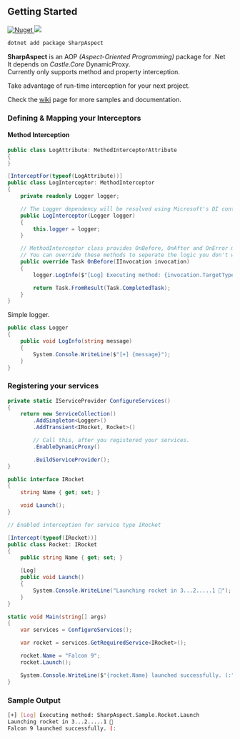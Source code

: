 
## Getting Started

<a href="https://www.nuget.org/packages/SharpAspect/">
    <img alt="Nuget" src="https://img.shields.io/nuget/vpre/SharpAspect">

</a>

<a href="https://www.nuget.org/packages/SharpAspect/">
    <img src="https://img.shields.io/nuget/dt/SharpAspect">
</a>


```sh
dotnet add package SharpAspect
```

**SharpAspect** is an AOP *(Aspect-Oriented Programming)* package for .Net <br>
It depends on *Castle.Core* DynamicProxy. <br>
Currently only supports method and property interception.

Take advantage of run-time interception for your next project.

Check the [wiki](https://github.com/fasetto/SharpAspect/wiki) page for more samples and documentation.

### Defining & Mapping your Interceptors

#### Method Interception

```cs
public class LogAttribute: MethodInterceptorAttribute
{
}

[InterceptFor(typeof(LogAttribute))]
public class LogInterceptor: MethodInterceptor
{
    private readonly Logger logger;

    // The Logger dependency will be resolved using Microsoft's DI container
    public LogInterceptor(Logger logger)
    {
        this.logger = logger;
    }

    // MethodInterceptor class provides OnBefore, OnAfter and OnError methods.
    // You can override these methods to seperate the logic you don't want in your actual method.
    public override Task OnBefore(IInvocation invocation)
    {
        logger.LogInfo($"[Log] Executing method: {invocation.TargetType.FullName}.{invocation.Method.Name}");

        return Task.FromResult(Task.CompletedTask);
    }
}
```

Simple logger.

```cs
public class Logger
{
    public void LogInfo(string message)
    {
        System.Console.WriteLine($"[+] {message}");
    }
}
```

### Registering your services

```cs
private static IServiceProvider ConfigureServices()
{
    return new ServiceCollection()
        .AddSingleton<Logger>()
        .AddTransient<IRocket, Rocket>()

        // Call this, after you registered your services.
        .EnableDynamicProxy()

        .BuildServiceProvider();
}
```

```cs
public interface IRocket
{
    string Name { get; set; }

    void Launch();
}

// Enabled interception for service type IRocket

[Intercept(typeof(IRocket))]
public class Rocket: IRocket
{
    public string Name { get; set; }

    [Log]
    public void Launch()
    {
        System.Console.WriteLine("Launching rocket in 3...2.....1 🚀");
    }
}
```

```cs
static void Main(string[] args)
{
    var services = ConfigureServices();

    var rocket = services.GetRequiredService<IRocket>();

    rocket.Name = "Falcon 9";
    rocket.Launch();

    System.Console.WriteLine($"{rocket.Name} launched successfully. (:");
}
```

### Sample Output

```sh
[+] [Log] Executing method: SharpAspect.Sample.Rocket.Launch
Launching rocket in 3...2.....1 🚀
Falcon 9 launched successfully. (:
```

